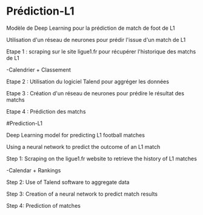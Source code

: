 # Prédiction-L1
Modèle de Deep Learning pour la prédiction de match de foot de L1

Utilisation d'un réseau de neurones pour prédir l'issue d'un match de L1

Etape 1 : scraping sur le site ligue1.fr pour récupérer l'historique des matchs de L1

-Calendrier + Classement

Etape 2 : Utilisation du logiciel Talend pour aggréger les données

Etape 3 : Création d'un réseau de neurones pour prédire le résultat des matchs

Etape 4 : Prédiction des matchs

#Prediction-L1

Deep Learning model for predicting L1 football matches

Using a neural network to predict the outcome of an L1 match

Step 1: Scraping on the ligue1.fr website to retrieve the history of L1 matches

-Calendar + Rankings

Step 2: Use of Talend software to aggregate data

Step 3: Creation of a neural network to predict match results

Step 4: Prediction of matches

